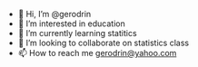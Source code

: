 - 👋 Hi, I’m @gerodrin
- 👀 I’m interested in education
- 🌱 I’m currently learning statitics
- 💞️ I’m looking to collaborate on statistics class
- 📫 How to reach me gerodrin@yahoo.com

<!---
gerodrin/gerodrin is a ✨ special ✨ repository because its `README.md` (this file) appears on your GitHub profile.
You can click the Preview link to take a look at your changes.
--->
